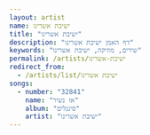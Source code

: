 ```yaml
---
layout: artist
name: ישיבת אשרינו
title: "ישיבת אשרינו"
description: "דף האמן ישיבת אשרינו"
keywords: "שירים, מוזיקה, ישיבת אשרינו"
permalink: /artists/ישיבת-אשרינו
redirect_from:
  - /artists/list/ישיבת אשרינו
songs:
  - number: "32841"
    name: "אז נשיר"
    album: "סינגלים"
    artist: "ישיבת אשרינו"
---
```

